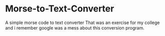 # Morse-to-Text-Converter
A simple morse code to text converter
That was an exercise for my college and i remember 
google was a mess about this conversion program.
